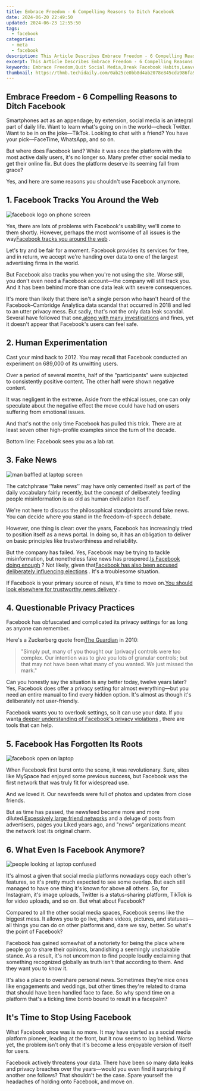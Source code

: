 ```yaml
---
title: Embrace Freedom - 6 Compelling Reasons to Ditch Facebook
date: 2024-06-20 22:49:50
updated: 2024-06-23 12:55:50
tags:
  - facebook
categories:
  - meta
  - facebook
description: This Article Describes Embrace Freedom - 6 Compelling Reasons to Ditch Facebook
excerpt: This Article Describes Embrace Freedom - 6 Compelling Reasons to Ditch Facebook
keywords: Embrace Freedom,Quit Social Media,Break Facebook Habits,Leave Facebook Life,Reasons to Unplug,Ditch Connectivity,Freedom From FB
thumbnail: https://thmb.techidaily.com/0ab25ce0bb8d4ab2078e845cda986fa9a30d3de551640bc5deeb7f8730f9ba76.jpg
---
```


## Embrace Freedom - 6 Compelling Reasons to Ditch Facebook

 Smartphones act as an appendage; by extension, social media is an integral part of daily life. Want to learn what's going on in the world—check Twitter. Want to be in on the joke—TikTok. Looking to chat with a friend? You have your pick—FaceTime, WhatsApp, and so on.

 But where does Facebook land? While it was once the platform with the most active daily users, it's no longer so. Many prefer other social media to get their online fix. But does the platform deserve its seeming fall from grace?

 Yes, and here are some reasons you shouldn't use Facebook anymore.

## 1\. Facebook Tracks You Around the Web

![facebook logo on phone screen](https://static1.makeuseofimages.com/wordpress/wp-content/uploads/2022/11/facebook-logo-on-phone-screen.jpg)

 Yes, there are lots of problems with Facebook's usability; we'll come to them shortly. However, perhaps the most worrisome of all issues is the way[Facebook tracks you around the web](https://www.makeuseof.com/tag/facebook-tracking-stop/) .

 Let's try and be fair for a moment. Facebook provides its services for free, and in return, we accept we're handing over data to one of the largest advertising firms in the world.

 But Facebook also tracks you when you're not using the site. Worse still, you don't even need a Facebook account—the company will still track you. And it has been behind more than one data leak with severe consequences.

 It's more than likely that there isn't a single person who hasn't heard of the Facebook–Cambridge Analytica data scandal that occurred in 2018 and led to an utter privacy mess. But sadly, that's not the only data leak scandal. Several have followed that one,[along with many investigations](https://www.makeuseof.com/ireland-launches-investigation-facebook-massive-data-leak/) and fines, yet it doesn't appear that Facebook's users can feel safe.

## 2\. Human Experimentation

 Cast your mind back to 2012\. You may recall that Facebook conducted an experiment on 689,000 of its unwitting users.

 Over a period of several months, half of the "participants" were subjected to consistently positive content. The other half were shown negative content.

 It was negligent in the extreme. Aside from the ethical issues, one can only speculate about the negative effect the move could have had on users suffering from emotional issues.

 And that's not the only time Facebook has pulled this trick. There are at least seven other high-profile examples since the turn of the decade.

Bottom line: Facebook sees you as a lab rat.

## 3\. Fake News

![man baffled at laptop screen](https://static1.makeuseofimages.com/wordpress/wp-content/uploads/2022/11/man-baffled-at-laptop-screen.jpg)

 The catchphrase ‘‘fake news’’ may have only cemented itself as part of the daily vocabulary fairly recently, but the concept of deliberately feeding people misinformation is as old as human civilization itself.

 We're not here to discuss the philosophical standpoints around fake news. You can decide where you stand in the freedom-of-speech debate.

 However, one thing is clear: over the years, Facebook has increasingly tried to position itself as a news portal. In doing so, it has an obligation to deliver on basic principles like trustworthiness and reliability.

 But the company has failed. Yes, Facebook may be trying to tackle misinformation, but nonetheless fake news has prospered.[Is Facebook doing enough](https://www.makeuseof.com/is-facebook-doing-enough-misinformation/) ? Not likely, given that[Facebook has also been accused deliberately influencing elections](https://www.makeuseof.com/study-facebook-election-misinformation/) . It's a troublesome situation.

 If Facebook is your primary source of news, it's time to move on.[You should look elsewhere for trustworthy news delivery](https://www.makeuseof.com/tag/trust-news-sites/) .

## 4\. Questionable Privacy Practices

 Facebook has obfuscated and complicated its privacy settings for as long as anyone can remember.

 Here's a Zuckerberg quote from[The Guardian](https://www.theguardian.com/technology/2010/may/24/facebook-revise-privacy-zuckerberg) in 2010:

> "Simply put, many of you thought our \[privacy\] controls were too complex. Our intention was to give you lots of granular controls; but that may not have been what many of you wanted. We just missed the mark."

 Can you honestly say the situation is any better today, twelve years later? Yes, Facebook does offer a privacy setting for almost everything—but you need an entire manual to find every hidden option. It's almost as though it's deliberately not user-friendly.

 Facebook wants you to overlook settings, so it can use your data. If you want[a deeper understanding of Facebook's privacy violations](https://www.makeuseof.com/tag/understand-facebooks-privacy-violations/) , there are tools that can help.

## 5\. Facebook Has Forgotten Its Roots

![facebook open on laptop](https://static1.makeuseofimages.com/wordpress/wp-content/uploads/2022/11/facebook-open-on-laptop.jpg)

 When Facebook first burst onto the scene, it was revolutionary. Sure, sites like MySpace had enjoyed some previous success, but Facebook was the first network that was truly fit for widespread use.

 And we loved it. Our newsfeeds were full of photos and updates from close friends.

 But as time has passed, the newsfeed became more and more diluted.[Excessively large friend networks](https://www.makeuseof.com/tag/5-reasons-start-deleting-facebook-friends/) and a deluge of posts from advertisers, pages you Liked years ago, and "news" organizations meant the network lost its original charm.

## 6\. What Even Is Facebook Anymore?

![people looking at laptop confused](https://static1.makeuseofimages.com/wordpress/wp-content/uploads/2022/11/people-looking-at-laptop-confused.jpg)

 It's almost a given that social media platforms nowadays copy each other's features, so it's pretty much expected to see some overlap. But each still managed to have one thing it's known for above all others. So, for Instagram, it's image uploads, Twitter is a status-sharing platform, TikTok is for video uploads, and so on. But what about Facebook?

 Compared to all the other social media spaces, Facebook seems like the biggest mess. It allows you to go live, share videos, pictures, and statuses—all things you can do on other platforms and, dare we say, better. So what's the point of Facebook?

 Facebook has gained somewhat of a notoriety for being the place where people go to share their opinions, brandishing a seemingly unshakable stance. As a result, it's not uncommon to find people loudly exclaiming that something recognized globally as truth isn't that according to them. And they want you to know it.

 It's also a place to overshare personal news. Sometimes they're nice ones like engagements and weddings, but other times they're related to drama that should have been handled face to face. So why spend time on a platform that's a ticking time bomb bound to result in a facepalm?

## It's Time to Stop Using Facebook

 What Facebook once was is no more. It may have started as a social media platform pioneer, leading at the front, but it now seems to lag behind. Worse yet, the problem isn't only that it's become a less enjoyable version of itself for users.

 Facebook actively threatens your data. There have been so many data leaks and privacy breaches over the years—would you even find it surprising if another one follows? That shouldn't be the case. Spare yourself the headaches of holding onto Facebook, and move on.


<ins class="adsbygoogle"
     style="display:block"
     data-ad-format="autorelaxed"
     data-ad-client="ca-pub-7571918770474297"
     data-ad-slot="1223367746"></ins>



<ins class="adsbygoogle"
     style="display:block"
     data-ad-client="ca-pub-7571918770474297"
     data-ad-slot="8358498916"
     data-ad-format="auto"
     data-full-width-responsive="true"></ins>
